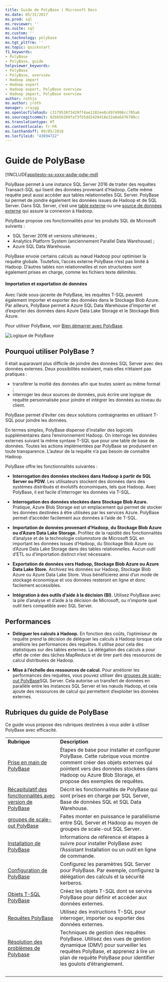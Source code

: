 ```yaml
---
title: Guide de PolyBase | Microsoft Docs
ms.date: 05/31/2017
ms.prod: sql
ms.reviewer: ''
ms.suite: sql
ms.custom: ''
ms.technology: polybase
ms.tgt_pltfrm: ''
ms.topic: quickstart
f1_keywords:
- PolyBase
- PolyBase, guide
helpviewer_keywords:
- PolyBase
- PolyBase, overview
- Hadoop import
- Hadoop export
- Hadoop export, PolyBase overview
- Hadoop import, PolyBase overview
author: rothja
ms.author: jroth
manager: craigg
ms.openlocfilehash: c31f9538f3429ff4ae1182ee0cd974996cc705a6
ms.sourcegitcommit: 82bb56269faf3fb5dd1420418e32a0a6476780cc
ms.translationtype: HT
ms.contentlocale: fr-FR
ms.lasthandoff: 09/05/2018
ms.locfileid: "43694722"
---
```

# <a name="polybase-guide"></a>Guide de PolyBase

[!INCLUDE[appliesto-ss-xxxx-asdw-pdw-md](../../includes/appliesto-ss-xxxx-asdw-pdw-md.md)]

PolyBase permet à une instance SQL Server 2016 de traiter des requêtes Transact-SQL qui lisent des données provenant d’Hadoop. Cette même requête peut aussi accéder aux tables relationnelles SQL Server. PolyBase lui permet de joindre également les données issues de Hadoop et de SQL Server. Dans SQL Server, c’est une [table externe](../../t-sql/statements/create-external-table-transact-sql.md) ou une [source de données externe](../../t-sql/statements/create-external-data-source-transact-sql.md) qui assure la connexion à Hadoop.

PolyBase propose ces fonctionnalités pour les produits SQL de Microsoft suivants :

- SQL Server 2016 et versions ultérieures ;
- Analytics Platform System (anciennement Parallel Data Warehouse) ;
- Azure SQL Data Warehouse.

PolyBase envoie certains calculs au nœud Hadoop pour optimiser la requête globale. Toutefois, l’accès externe PolyBase n’est pas limité à Hadoop. D’autres tables non relationnelles et non structurées sont également prises en charge, comme les fichiers texte délimités.

#### <a name="data-import-and-export"></a>Importation et exportation de données

Avec l’aide sous-jacente de PolyBase, les requêtes T-SQL peuvent également importer et exporter des données dans le Stockage Blob Azure. Par ailleurs, PolyBase permet à Azure SQL Data Warehouse d’importer et d’exporter des données dans Azure Data Lake Storage et le Stockage Blob Azure.

Pour utiliser PolyBase, voir [Bien démarrer avec PolyBase](../../relational-databases/polybase/get-started-with-polybase.md).
  
![Logique de PolyBase](../../relational-databases/polybase/media/polybase-logical.png "Logique de PolyBase")

## <a name="why-use-polybase"></a>Pourquoi utiliser PolyBase ?

Il était auparavant plus difficile de joindre des données SQL Server avec des données externes. Deux possibilités existaient, mais elles n’étaient pas pratiques :

- transférer la moitié des données afin que toutes soient au même format ;
- interroger les deux sources de données, puis écrire une logique de requête personnalisée pour joindre et intégrer les données au niveau du client.

PolyBase permet d’éviter ces deux solutions contraignantes en utilisant T-SQL pour joindre les données.

En termes simples, PolyBase dispense d’installer des logiciels supplémentaires dans l’environnement Hadoop. On interroge les données externes suivant la même syntaxe T-SQL que pour une table de base de données. Toutes les actions implémentées par PolyBase se produisent en toute transparence. L’auteur de la requête n’a pas besoin de connaître Hadoop.

PolyBase offre les fonctionnalités suivantes :

- **Interrogation des données stockées dans Hadoop à partir de SQL Server ou PDW.** Les utilisateurs stockent des données dans des systèmes distribués et évolutifs économiques, tels que Hadoop. Avec PolyBase, il est facile d’interroger les données via T-SQL.

- **Interrogation des données stockées dans Stockage Blob Azure.** Pratique, Azure Blob Storage est un emplacement qui permet de stocker les données destinées à être utilisées par les services Azure.  PolyBase permet d’accéder facilement aux données à l’aide de T-SQL.

- **Importation de données provenant d’Hadoop, du Stockage Blob Azure ou d’Azure Data Lake Storage.** Profitez de la rapidité des fonctionnalités d’analyse et de la technologie columnstore de Microsoft SQL en important les données issues d’Hadoop, du Stockage Blob Azure ou d’Azure Data Lake Storage dans des tables relationnelles. Aucun outil d’ETL ou d’importation distinct n’est nécessaire.

- **Exportation de données vers Hadoop, Stockage Blob Azure ou Azure Data Lake Store.** Archivez les données sur Hadoop, Stockage Blob Azure ou Azure Data Lake Store. Vous bénéficierez ainsi d’un mode de stockage économique et vos données resteront en ligne et donc facilement accessibles.

- **Intégration à des outils d’aide à la décision (BI).** Utilisez PolyBase avec la pile d’analyse et d’aide à la décision de Microsoft, ou n’importe quel outil tiers compatible avec SQL Server.

## <a name="performance"></a>Performances

- **Déléguer les calculs à Hadoop.** En fonction des coûts, l’optimiseur de requête prend la décision de déléguer les calculs à Hadoop lorsque cela améliore les performances des requêtes.  Il utilise pour cela des statistiques sur des tables externes. La délégation des calculs a pour effet de créer des tâches MapReduce et de tirer parti des ressources de calcul distribuées de Hadoop.

- **Mise à l’échelle des ressources de calcul.** Pour améliorer les performances des requêtes, vous pouvez utiliser des [groupes de scale-out PolyBase](../../relational-databases/polybase/polybase-scale-out-groups.md)SQL Server. Cela autorise un transfert de données en parallèle entre les instances SQL Server et les nœuds Hadoop, et cela ajoute des ressources de calcul qui permettent d’exploiter les données externes.

## <a name="polybase-guide-topics"></a>Rubriques du guide de PolyBase

Ce guide vous propose des rubriques destinées à vous aider à utiliser PolyBase avec efficacité.

|||
|-|-|
|**Rubrique**|**Description**|
|[Prise en main de PolyBase](../../relational-databases/polybase/get-started-with-polybase.md)|Étapes de base pour installer et configurer PolyBase. Cette rubrique vous montre comment créer des objets externes qui pointent vers des données stockées dans Hadoop ou Azure Blob Storage, et propose des exemples de requêtes.|
|[Récapitulatif des fonctionnalités avec version de PolyBase](../../relational-databases/polybase/polybase-versioned-feature-summary.md)|Décrit les fonctionnalités de PolyBase qui sont prises en charge par SQL Server, Base de données SQL et SQL Data Warehouse.|
|[groupes de scale-out PolyBase](../../relational-databases/polybase/polybase-scale-out-groups.md)|Faites monter en puissance le parallélisme entre SQL Server et Hadoop au moyen de groupes de scale-out SQL Server.|
|[Installation de PolyBase](../../relational-databases/polybase/polybase-installation.md)|Informations de référence et étapes à suivre pour installer PolyBase avec l’Assistant Installation ou un outil en ligne de commande.|
|[Configuration de PolyBase](../../relational-databases/polybase/polybase-configuration.md)|Configurez les paramètres SQL Server pour PolyBase.  Par exemple, configurez la délégation des calculs et la sécurité kerberos.|
|[Objets T-SQL PolyBase](../../relational-databases/polybase/polybase-t-sql-objects.md)|Créez les objets T-SQL dont se servira PolyBase pour définir et accéder aux données externes.|
|[Requêtes PolyBase](../../relational-databases/polybase/polybase-queries.md)|Utilisez des instructions T-SQL pour interroger, importer ou exporter des données externes.|
|[Résolution des problèmes de Polybase](../../relational-databases/polybase/polybase-troubleshooting.md)|Techniques de gestion des requêtes PolyBase. Utilisez des vues de gestion dynamique (DMV) pour surveiller les requêtes PolyBase, et apprenez à lire un plan de requête PolyBase pour identifier les goulots d’étranglement.|
| &nbsp; | &nbsp; |
  
